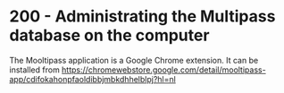 # 200 - Administrating the Multipass database on the computer

The Mooltipass application is a Google Chrome extension. It can be installed from https://chromewebstore.google.com/detail/mooltipass-app/cdifokahonpfaoldibbjmbkdhhelblpj?hl=nl 

